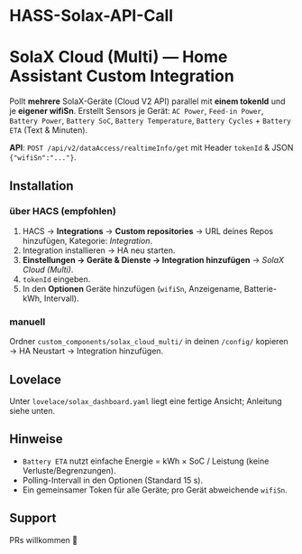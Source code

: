 # HASS-Solax-API-Call
# SolaX Cloud (Multi) — Home Assistant Custom Integration

Pollt **mehrere** SolaX-Geräte (Cloud V2 API) parallel mit **einem tokenId** und je **eigener wifiSn**.
Erstellt Sensors je Gerät: `AC Power`, `Feed-in Power`, `Battery Power`, `Battery SoC`, `Battery Temperature`, `Battery Cycles` + `Battery ETA` (Text & Minuten).

**API**: `POST /api/v2/dataAccess/realtimeInfo/get` mit Header `tokenId` & JSON `{"wifiSn":"..."}`.

## Installation

### über HACS (empfohlen)
1. HACS → **Integrations** → **Custom repositories** → URL deines Repos hinzufügen, Kategorie: *Integration*.
2. Integration installieren → HA neu starten.
3. **Einstellungen → Geräte & Dienste → Integration hinzufügen** → *SolaX Cloud (Multi)*.
4. `tokenId` eingeben.
5. In den **Optionen** Geräte hinzufügen (`wifiSn`, Anzeigename, Batterie-kWh, Intervall).

### manuell
Ordner `custom_components/solax_cloud_multi/` in deinen `/config/` kopieren → HA Neustart → Integration hinzufügen.

## Lovelace
Unter `lovelace/solax_dashboard.yaml` liegt eine fertige Ansicht; Anleitung siehe unten.

## Hinweise
- `Battery ETA` nutzt einfache Energie = kWh × SoC / Leistung (keine Verluste/Begrenzungen).
- Polling-Intervall in den Optionen (Standard 15 s).
- Ein gemeinsamer Token für alle Geräte; pro Gerät abweichende `wifiSn`.

## Support
PRs willkommen 🙂
